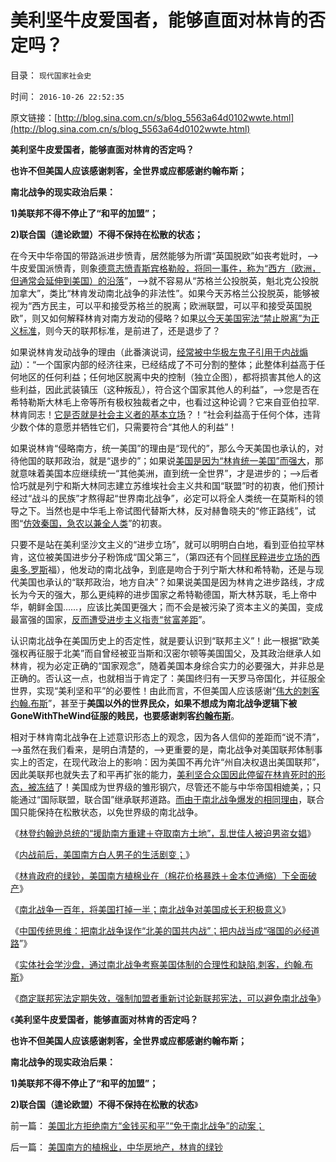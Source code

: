 # 美利坚牛皮爱国者，能够直面对林肯的否定吗？

目录： `现代国家社会史` 

时间： `2016-10-26 22:52:35` 

原文链接：[http://blog.sina.com.cn/s/blog_5563a64d0102wwte.html](http://blog.sina.com.cn/s/blog_5563a64d0102wwte.html)

**美利坚牛皮爱国者，能够直面对林肯的否定吗？**

**也许不但美国人应该感谢刺客，全世界或应都感谢约翰布斯；**

**南北战争的现实政治后果：**

**1)美联邦不得不停止了“和平的加盟”；**

**2)联合国（遑论欧盟）不得不保持在松散的状态；**



在今天中华帝国的带路派进步愤青，居然能够为所谓“英国脱欧”如丧考妣时，——>牛皮爱国派愤青，则象[德意志愤青斯宾格勒般，将同一事件，称为“西方（欧洲，但通常会延伸到美国）的沿落](../../../2010/10/31/马克思，斯宾格勒，汤因比，斯塔夫里阿诺斯的“进化论”.md)”，——>就不容易从“苏格兰公投脱英，魁北克公投脱加拿大”，类比“林肯发动南北战争的非法性”。如果今天苏格兰公投脱英，能够被视为“西方民主，可以平和接受苏格兰的脱离；欧洲联盟，可以平和接受英国脱欧”，则又如何解释林肯对南方发动的侵略？如果[以今天美国宪法“禁止脱离”为正义标准](../../../2011/3/21/非法无正义！众神与将军！.md)，则今天的联邦标准，是前进了，还是退步了？

如果说林肯发动战争的理由（此番演说词，[经常被中华极左鬼子引用于内战煽动](../../../2009/10/1/武力攻台之弊.md)）：“一个国家内部的经济往来，已经结成了不可分割的整体；此整体利益高于任何地区的任何利益；任何地区脱离中央的控制（独立企图），都将损害其他人的这些利益，因此武装镇压（这种叛乱），符合这个国家其他人的利益”，——>您是否在希特勒斯大林毛上帝等所有极权独裁者之中，也看过这种论调？它来自亚伯拉罕.林肯同志！[它是否就是社会主义者的基本立场](../../../2015/1/21/社会进化论，反思基督教和马克思主义的反人类信仰；.md)？！“社会利益高于任何个体，违背少数个体的意愿并牺牲它们，只需要符合“其他人的利益”！

如果说林肯“侵略南方，统一美国”的理由是“现代的”，那么今天美国也承认的，对待他国的联邦政治，就是“退步的”；如果说[美国是因为“林肯统一美国”而强大](../../../2016/10/21/南北战争，将美国打掉一半一百年；.md)，那就意味着美国本应继续统一“其他美洲，直到统一全世界”，才是进步的；——>后者恰巧就是列宁和斯大林同志建立苏维埃社会主义共和国“联盟”时的初衷，他们预计经过“战斗的民族”才熬得起“世界南北战争”，必定可以将全人类统一在莫斯科的领导之下。当然也是中华毛上帝试图代替斯大林，反对赫鲁晓夫的“修正路线”，试图“[仿效秦国，急农以兼全人类](../../../2008/9/12/战国与秦灭六国并非今天适用的政治模式.md)”的初衷。

只要不是站在美利坚沙文主义的“进步立场”，就可以明明白白地，看到亚伯拉罕林肯，这位被美国进步分子粉饰成“国父第三”，（第四还有个[同样民粹进步立场的西奥多.罗斯](../../../2015/11/1/20世纪美国进步主义的两次高潮，进步主义的前世今生.md)福），他发动的南北战争，到底是吻合于列宁斯大林和希特勒，还是与现代美国也承认的“联邦政治，地方自决”？如果说美国是因为林肯之进步路线，才成长为今天的强大，那么更纯粹的进步国家之希特勒德国，斯大林苏联，毛上帝中华，朝鲜金国……，应该比美国更强大；而不会是被污染了资本主义的美国，变成最富强的国家，[反而遭受进步主义指责“贫富差距](../../../2011/10/14/所谓美国贫富差距，没有可信的依据；.md)”。

认识南北战争在美国历史上的否定性，就是要认识到“联邦主义”！此一根据“欧美强权再征服于北美”而自曾经被亚当斯和汉密尔顿等美国国父，及其政治继承人如林肯，视为必定正确的“国家观念”，随着美国本身综合实力的必要强大，并非总是正确的。否认这一点，也就相当于肯定了：美国终归有一天罗马帝国化，并征服全世界，实现“美利坚和平”的必要性！由此而言，不但美国人应该感谢“[伟大的刺客约翰.布斯](../../../2016/10/24/通过南北战争考察美国体制的合理性和缺陷.md)”，甚至于**美国以外的世界民众，如果不想成为南北战争逻辑下被GoneWithTheWind征服的贱民，也要感谢刺客[约翰布斯](http://darthvad.blog.sohu.com/323119481.html)**。

相对于林肯南北战争在上述意识形态上的观念，因为各人信仰的差距而“说不清”，——>虽然在我们看来，是明白清楚的，——>更重要的是，南北战争对美国联邦体制事实上的否定，在现代政治上的影响：因为美国不再允许“州自决权退出美国联邦”，因此美联邦也就失去了和平再扩张的能力，[美利坚合众国因此停留在林肯死时的形态，被冻结](../../../2008/12/21/美国已经达到了经济地位扩张的极限.md)了！美国成为世界级的雏形钢穴，尽管还不能与中华帝国相媲美，；只能通过“国际联盟，联合国”继承联邦道路。[而由于南北战争爆发的相同理由](../../../2016/10/25/通过《永恒时空》（穿越），检索阻止南北战争的极简要点；.md)，联合国只能保持在松散状态，以免世界级的南北战争。

《[林登约翰逊总统的“援助南方重建＋夺取南方土地”，乱世佳人被迫男盗女娼](../../../2016/10/18/《乱世佳人》被迫男盗女娼，筹缴房产税！.md)》

《[内战前后，美国南方白人男子的生活剧变；](../../../2016/10/19/内战前后，美国南方白人男子的生活剧变；.md)》

《[林肯政府的绿钞，美国南方植棉业在（棉花价格暴跌＋金本位通缩）下全面破产](../../../2016/10/20/美国南方的植棉业，中华房地产，林肯的绿钞.md)》

《[南北战争一百年，将美国打掉一半；南北战争对美国成长无积极意义](../../../2016/10/21/南北战争，将美国打掉一半一百年；.md)》

《[中国传统思维：把南北战争误作“北美的国共内战”；](../../../2016/10/23/中国传统思维：把南北战争误作“北美的国共内战”；.md)[把内战当成“强国的必经道路](../../../2016/10/23/中国传统思维：把南北战争误作“北美的国共内战”；.md)”》

《[实体社会学沙盘，通过南北战争考察美国体制的合理性和缺陷,刺客，约翰.布斯](../../../2016/10/24/通过南北战争考察美国体制的合理性和缺陷.md)》

《[商定联邦宪法定期失效，强制加盟者重新讨论新联邦宪法，可以避免南北战争](../../../2016/10/25/通过《永恒时空》（穿越），检索阻止南北战争的极简要点；.md)》

《**美利坚牛皮爱国者，能够直面对林肯的否定吗？**

**也许不但美国人应该感谢刺客，全世界或应都感谢约翰布斯；**

**南北战争的现实政治后果：**

**1)美联邦不得不停止了“和平的加盟”；**

**2)联合国（遑论欧盟）不得不保持在松散的状态**》

前一篇： [美国北方拒绝南方“金钱买和平”“免于南北战争”的动案；](../../../2016/10/27/美国北方拒绝南方“金钱买和平”“免于南北战争”的动案；.md)

后一篇： [美国南方的植棉业，中华房地产，林肯的绿钞](../../../2016/10/20/美国南方的植棉业，中华房地产，林肯的绿钞.md)

